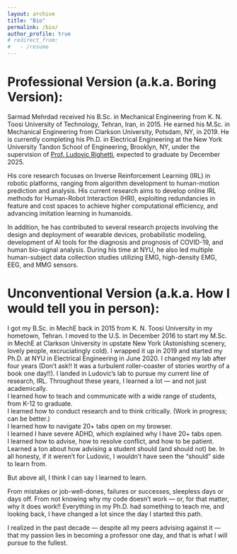```yaml
---
layout: archive
title: "Bio"
permalink: /bio/
author_profile: true
# redirect_from:
#   - /resume
---
```


Professional Version (a.k.a. Boring Version):
======
Sarmad Mehrdad received his B.Sc. in Mechanical Engineering from K. N. Toosi University of Technology, Tehran, Iran, in 2015. He earned his M.Sc. in Mechanical Engineering from Clarkson University, Potsdam, NY, in 2019. He is currently completing his Ph.D. in Electrical Engineering at the New York University Tandon School of Engineering, Brooklyn, NY, under the supervision of [Prof. Ludovic Righetti](https://engineering.nyu.edu/faculty/ludovic-righetti), expected to graduate by December 2025.

His core research focuses on Inverse Reinforcement Learning (IRL) in robotic platforms, ranging from algorithm development to human-motion prediction and analysis. His current research aims to develop online IRL methods for Human-Robot Interaction (HRI), exploiting redundancies in feature and cost spaces to achieve higher computational efficiency, and advancing imitation learning in humanoids.

In addition, he has contributed to several research projects involving the design and deployment of wearable devices, probabilistic modeling, development of AI tools for the diagnosis and prognosis of COVID-19, and human bio-signal analysis. During his time at NYU, he also led multiple human-subject data collection studies utilizing EMG, high-density EMG, EEG, and MMG sensors.


Unconventional Version (a.k.a. How I would tell you in person):
======
I got my B.Sc. in MechE back in 2015 from K. N. Toosi University in my hometown, Tehran. I moved to the U.S. in December 2016 to start my M.Sc. in MechE at Clarkson University in upstate New York (Astonishing scenery, lovely people, excruciatingly cold). I wrapped it up in 2019 and started my Ph.D. at NYU in Electrical Engineering in June 2020. I changed my lab after four years (Don’t ask!! It was a turbulent roller-coaster of stories worthy of a book one day!!). I landed in Ludovic’s lab to pursue my current line of research, IRL. Throughout these years, I learned a lot — and not just academically.
<br>I learned how to teach and communicate with a wide range of students, from K-12 to graduate.
<br>I learned how to conduct research and to think critically. (Work in progress; can be better.)
<br>I learned how to navigate 20+ tabs open on my browser.
<br>I learned I have severe ADHD, which explained why I have 20+ tabs open.
<br>I learned how to advise, how to resolve conflict, and how to be patient.
<br>Learned a ton about how advising a student should (and should not) be. In all honesty, if it weren’t for Ludovic, I wouldn’t have seen the “should” side to learn from.

But above all, I think I can say I learned to learn.

From mistakes or job-well-dones, failures or successes, sleepless days or days off. From not knowing why my code doesn’t work — or, for that matter, why it does work!! Everything in my Ph.D. had something to teach me, and looking back, I have changed a lot since the day I started this path.
<br>

I realized in the past decade — despite all my peers advising against it — that my passion lies in becoming a professor one day, and that is what I will pursue to the fullest.
